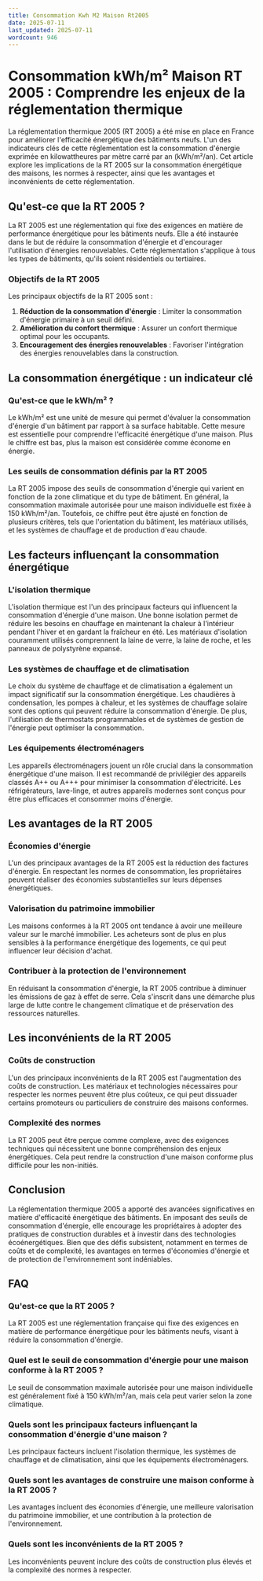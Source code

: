 ```yaml
---
title: Consommation Kwh M2 Maison Rt2005
date: 2025-07-11
last_updated: 2025-07-11
wordcount: 946
---
```


# Consommation kWh/m² Maison RT 2005 : Comprendre les enjeux de la réglementation thermique

La réglementation thermique 2005 (RT 2005) a été mise en place en France pour améliorer l'efficacité énergétique des bâtiments neufs. L'un des indicateurs clés de cette réglementation est la consommation d'énergie exprimée en kilowattheures par mètre carré par an (kWh/m²/an). Cet article explore les implications de la RT 2005 sur la consommation énergétique des maisons, les normes à respecter, ainsi que les avantages et inconvénients de cette réglementation.

## Qu'est-ce que la RT 2005 ?

La RT 2005 est une réglementation qui fixe des exigences en matière de performance énergétique pour les bâtiments neufs. Elle a été instaurée dans le but de réduire la consommation d'énergie et d'encourager l'utilisation d'énergies renouvelables. Cette réglementation s'applique à tous les types de bâtiments, qu'ils soient résidentiels ou tertiaires.

### Objectifs de la RT 2005

Les principaux objectifs de la RT 2005 sont :

1. **Réduction de la consommation d'énergie** : Limiter la consommation d'énergie primaire à un seuil défini.
2. **Amélioration du confort thermique** : Assurer un confort thermique optimal pour les occupants.
3. **Encouragement des énergies renouvelables** : Favoriser l'intégration des énergies renouvelables dans la construction.

## La consommation énergétique : un indicateur clé

### Qu'est-ce que le kWh/m² ?

Le kWh/m² est une unité de mesure qui permet d'évaluer la consommation d'énergie d'un bâtiment par rapport à sa surface habitable. Cette mesure est essentielle pour comprendre l'efficacité énergétique d'une maison. Plus le chiffre est bas, plus la maison est considérée comme économe en énergie.

### Les seuils de consommation définis par la RT 2005

La RT 2005 impose des seuils de consommation d'énergie qui varient en fonction de la zone climatique et du type de bâtiment. En général, la consommation maximale autorisée pour une maison individuelle est fixée à 150 kWh/m²/an. Toutefois, ce chiffre peut être ajusté en fonction de plusieurs critères, tels que l'orientation du bâtiment, les matériaux utilisés, et les systèmes de chauffage et de production d'eau chaude.

## Les facteurs influençant la consommation énergétique

### L'isolation thermique

L'isolation thermique est l'un des principaux facteurs qui influencent la consommation d'énergie d'une maison. Une bonne isolation permet de réduire les besoins en chauffage en maintenant la chaleur à l'intérieur pendant l'hiver et en gardant la fraîcheur en été. Les matériaux d'isolation couramment utilisés comprennent la laine de verre, la laine de roche, et les panneaux de polystyrène expansé.

### Les systèmes de chauffage et de climatisation

Le choix du système de chauffage et de climatisation a également un impact significatif sur la consommation énergétique. Les chaudières à condensation, les pompes à chaleur, et les systèmes de chauffage solaire sont des options qui peuvent réduire la consommation d'énergie. De plus, l'utilisation de thermostats programmables et de systèmes de gestion de l'énergie peut optimiser la consommation.

### Les équipements électroménagers

Les appareils électroménagers jouent un rôle crucial dans la consommation énergétique d'une maison. Il est recommandé de privilégier des appareils classés A++ ou A+++ pour minimiser la consommation d'électricité. Les réfrigérateurs, lave-linge, et autres appareils modernes sont conçus pour être plus efficaces et consommer moins d'énergie.

## Les avantages de la RT 2005

### Économies d'énergie

L'un des principaux avantages de la RT 2005 est la réduction des factures d'énergie. En respectant les normes de consommation, les propriétaires peuvent réaliser des économies substantielles sur leurs dépenses énergétiques.

### Valorisation du patrimoine immobilier

Les maisons conformes à la RT 2005 ont tendance à avoir une meilleure valeur sur le marché immobilier. Les acheteurs sont de plus en plus sensibles à la performance énergétique des logements, ce qui peut influencer leur décision d'achat.

### Contribuer à la protection de l'environnement

En réduisant la consommation d'énergie, la RT 2005 contribue à diminuer les émissions de gaz à effet de serre. Cela s'inscrit dans une démarche plus large de lutte contre le changement climatique et de préservation des ressources naturelles.

## Les inconvénients de la RT 2005

### Coûts de construction

L'un des principaux inconvénients de la RT 2005 est l'augmentation des coûts de construction. Les matériaux et technologies nécessaires pour respecter les normes peuvent être plus coûteux, ce qui peut dissuader certains promoteurs ou particuliers de construire des maisons conformes.

### Complexité des normes

La RT 2005 peut être perçue comme complexe, avec des exigences techniques qui nécessitent une bonne compréhension des enjeux énergétiques. Cela peut rendre la construction d'une maison conforme plus difficile pour les non-initiés.

## Conclusion

La réglementation thermique 2005 a apporté des avancées significatives en matière d'efficacité énergétique des bâtiments. En imposant des seuils de consommation d'énergie, elle encourage les propriétaires à adopter des pratiques de construction durables et à investir dans des technologies écoénergétiques. Bien que des défis subsistent, notamment en termes de coûts et de complexité, les avantages en termes d'économies d'énergie et de protection de l'environnement sont indéniables.

## FAQ

### Qu'est-ce que la RT 2005 ?

La RT 2005 est une réglementation française qui fixe des exigences en matière de performance énergétique pour les bâtiments neufs, visant à réduire la consommation d'énergie.

### Quel est le seuil de consommation d'énergie pour une maison conforme à la RT 2005 ?

Le seuil de consommation maximale autorisée pour une maison individuelle est généralement fixé à 150 kWh/m²/an, mais cela peut varier selon la zone climatique.

### Quels sont les principaux facteurs influençant la consommation d'énergie d'une maison ?

Les principaux facteurs incluent l'isolation thermique, les systèmes de chauffage et de climatisation, ainsi que les équipements électroménagers.

### Quels sont les avantages de construire une maison conforme à la RT 2005 ?

Les avantages incluent des économies d'énergie, une meilleure valorisation du patrimoine immobilier, et une contribution à la protection de l'environnement.

### Quels sont les inconvénients de la RT 2005 ?

Les inconvénients peuvent inclure des coûts de construction plus élevés et la complexité des normes à respecter.